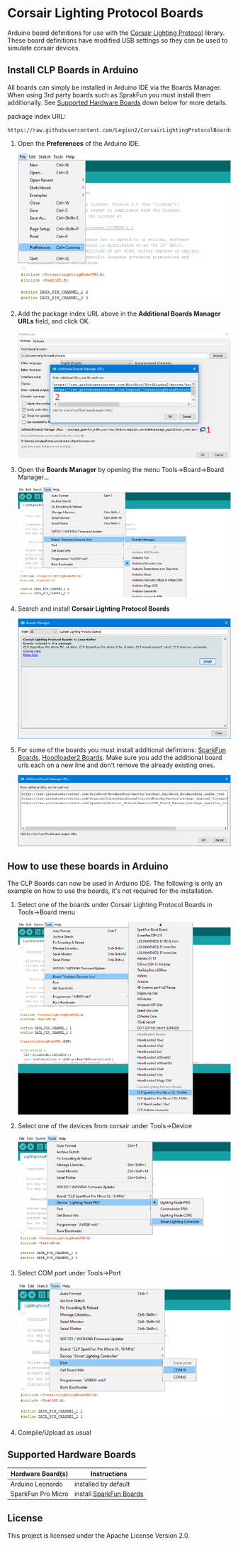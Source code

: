 # Corsair Lighting Protocol Boards
Arduino board definitions for use with the [Corsair Lighting Protocol](https://github.com/Legion2/CorsairLightingProtocol) library.
These board definitions have modified USB settings so they can be used to simulate corsair devices.

## Install CLP Boards in Arduino
All boards can simply be installed in Arduino IDE via the Boards Manager.
When using 3rd party boards such as SprakFun you must install them additionally.
See [Supported Hardware Boards](#supported-hardware-boards) down below for more details.

package index URL:
```
https://raw.githubusercontent.com/Legion2/CorsairLightingProtocolBoards/master/package_Legion2_CorsairLightingProtocolBoards_index.json
```

1. Open the **Preferences** of the Arduino IDE.

   ![File->Preferences](images/open-preferences.png)
1. Add the package index URL above in the **Additional Boards Manager URLs** field, and click OK.

   ![Additional Boards Manager URLs Pop-up](images/add-package-url.png)
1. Open the **Boards Manager** by opening the menu Tools->Board->Board Manager...

   ![Tools->Board->Board Manager...](images/open-boards-manager.png)
1. Search and install **Corsair Lighting Protocol Boards**

   ![install boards in Board Manager](images/install-boards.png)
1. For some of the boards you must install additional defintions: [SparkFun Boards](https://github.com/sparkfun/Arduino_Boards#installation-instructions), [Hoodloader2 Boards](https://github.com/NicoHood/HoodLoader2/wiki/Software-Installation#2-installing-board-definitions).
   Make sure you add the additional board urls each on a new line and don't remove the already existing ones.

   ![all additional boards urls](images/additional-boards-urls.png)

## How to use these boards in Arduino
The CLP Boards can now be used in Arduino IDE.
The following is only an example on how to use the boards, it's not required for the installation.

1. Select one of the boards under Corsair Lighting Protocol Boards in Tools->Board menu

   ![Tools->Board menu](images/select-board.png)
1. Select one of the devices from corsair under Tools->Device

   ![Tools->Device](images/select-device.png)
1. Select COM port under Tools->Port

   ![Tools->Port](images/select-port.png)
1. Compile/Upload as usual

## Supported Hardware Boards
| Hardware Board(s)  | Instructions                                                                                    |
|--------------------|-------------------------------------------------------------------------------------------------|
| Arduino Leonardo   | installed by default                                                                            |
| SparkFun Pro Micro | install [SparkFun Boards](https://github.com/sparkfun/Arduino_Boards#installation-instructions) |

## License
This project is licensed under the Apache License Version 2.0.
